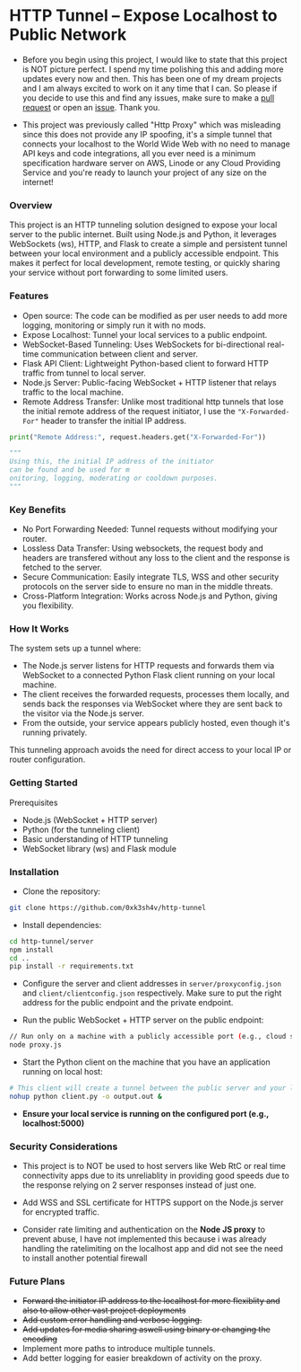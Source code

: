 # HTTP Tunnel – Expose Localhost to Public Network

- Before you begin using this project, I would like to state that this project is NOT picture perfect. I spend my time polishing this and adding more updates every now and then. This has been one of my dream projects and I am always excited to work on it any time that I can. So please if you decide to use this and find any issues, make sure to make a [pull request](https://github.com/0xk3sh4v/http-tunnel/pulls) or open an [issue](https://github.com/0xk3sh4v/http-tunnel/issues). Thank you.

- This project was previously called "Http Proxy" which was misleading since this does not provide any IP spoofing, it's a simple tunnel that connects your localhost to the World Wide Web with no need to manage API keys and code integrations, all you ever need is a minimum specification hardware server on AWS, Linode or any Cloud Providing Service and you're ready to launch your project of any size on the internet!

### Overview

This project is an HTTP tunneling solution designed to expose your local server to the public internet. Built using Node.js and Python, it leverages WebSockets (ws), HTTP, and Flask to create a simple and persistent tunnel between your local environment and a publicly accessible endpoint. This makes it perfect for local development, remote testing, or quickly sharing your service without port forwarding to some limited users.

### Features

- Open source: The code can be modified as per user needs to add more logging, monitoring or simply run it with no mods.
- Expose Localhost: Tunnel your local services to a public endpoint.
- WebSocket-Based Tunneling: Uses WebSockets for bi-directional real-time communication between client and server.
- Flask API Client: Lightweight Python-based client to forward HTTP traffic from tunnel to local server.
- Node.js Server: Public-facing WebSocket + HTTP listener that relays traffic to the local machine.
- Remote Address Transfer: Unlike most traditional http tunnels that lose the initial remote address of the request initiator, I use the `"X-Forwarded-For"` header to transfer the initial IP address. 

```py
print("Remote Address:", request.headers.get("X-Forwarded-For"))

"""
Using this, the initial IP address of the initiator 
can be found and be used for m
onitoring, logging, moderating or cooldown purposes. 
"""
```

### Key Benefits

- No Port Forwarding Needed: Tunnel requests without modifying your router.
- Lossless Data Transfer: Using websockets, the request body and headers are transfered without any loss to the client and the response is fetched to the server.
- Secure Communication: Easily integrate TLS, WSS and other security protocols on the server side to ensure no man in the middle threats.
- Cross-Platform Integration: Works across Node.js and Python, giving you flexibility.

### How It Works

The system sets up a tunnel where:

- The Node.js server listens for HTTP requests and forwards them via WebSocket to a connected Python Flask client running on your local machine.
- The client receives the forwarded requests, processes them locally, and sends back the responses via WebSocket where they are sent back to the visitor via the Node.js server.
- From the outside, your service appears publicly hosted, even though it's running privately.

This tunneling approach avoids the need for direct access to your local IP or router configuration.

### Getting Started

Prerequisites

- Node.js (WebSocket + HTTP server)
- Python (for the tunneling client)
- Basic understanding of HTTP tunneling
- WebSocket library (ws) and Flask module

### Installation

- Clone the repository:
```bash
git clone https://github.com/0xk3sh4v/http-tunnel
```

- Install dependencies:
```bash
cd http-tunnel/server
npm install
cd ..
pip install -r requirements.txt
```

- Configure the server and client addresses in `server/proxyconfig.json` and `client/clientconfig.json` respectively. Make sure to put the right address for the public endpoint and the private endpoint.

- Run the public WebSocket + HTTP server on the public endpoint:
```bash
// Run only on a machine with a publicly accessible port (e.g., cloud server or forwarded port)
node proxy.js
```

- Start the Python client on the machine that you have an application running on local host:

```bash
# This client will create a tunnel between the public server and your local service
nohup python client.py -o output.out &
```
- **Ensure your local service is running on the configured port (e.g., localhost:5000)**

### Security Considerations

- This project is to NOT be used to host servers like Web RtC or real time connectivity apps due to its unreliablity in providing good speeds due to the response relying on 2 server responses instead of just one.

- Add WSS and SSL certificate for HTTPS support on the Node.js server for encrypted traffic.

- Consider rate limiting and authentication on the **Node JS proxy** to prevent abuse, I have not implemented this because i was already handling the ratelimiting on the localhost app and did not see the need to install another potential firewall

### Future Plans

- ~~Forward the initiator IP address to the localhost for more flexiblity and also to allow other vast project deployments~~
- ~~Add custom error handling and verbose logging.~~
- ~~Add updates for media sharing aswell using binary or changing the encoding~~
- Implement more paths to introduce multiple tunnels. 
- Add better logging for easier breakdown of activity on the proxy.